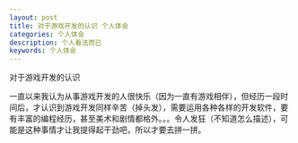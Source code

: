 ```yaml
---
layout: post
title: 对于游戏开发的认识 个人体会
categories: 个人体会
description: 个人看法而已
keywords: 个人体会
---
```


对于游戏开发的认识

一直以来我认为从事游戏开发的人很快乐（因为一直有游戏相伴），但经历一段时间后，才认识到游戏开发同样辛苦（掉头发），需要运用各种各样的开发软件，要有丰富的编程经历，甚至美术和剧情都格外。。。令人发狂（不知道怎么描述），可能是这种事情才让我提得起干劲吧，所以才要去拼一拼。
